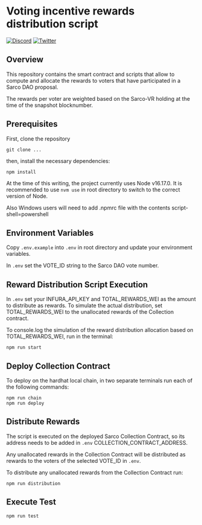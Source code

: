 # Voting incentive rewards distribution script

[![Discord](https://img.shields.io/discord/753398645507883099?color=768AD4&label=discord)](https://discord.com/channels/753398645507883099/)
[![Twitter](https://img.shields.io/twitter/follow/sarcophagusio?style=social)](https://twitter.com/sarcophagusio)

## Overview

This repository contains the smart contract and scripts that allow to compute and allocate the rewards to voters that have participated in a Sarco DAO proposal.

The rewards per voter are weighted based on the Sarco-VR holding at the time of the snapshot blocknumber.

## Prerequisites

First, clone the repository

```
git clone ...
```

then, install the necessary dependencies:

```
npm install
```

At the time of this writing, the project currently uses Node v16.17.0. It is recommended to use `nvm use` in root directory to switch to the correct version of Node.

Also Windows users will need to add .npmrc file with the contents script-shell=powershell

## Environment Variables

Copy `.env.example` into `.env` in root directory and update your environment variables.

In `.env` set the VOTE_ID string to the Sarco DAO vote number.

## Reward Distribution Script Execution

In `.env` set your INFURA_API_KEY and TOTAL_REWARDS_WEI as the amount to distribute as rewards. To simulate the actual distribution, set TOTAL_REWARDS_WEI to the unallocated rewards of the Collection contract.

To console.log the simulation of the reward distribution allocation based on TOTAL_REWARDS_WEI, run in the terminal:

```
npm run start
```

## Deploy Collection Contract

To deploy on the hardhat local chain, in two separate terminals run each of the following commands:

```
npm run chain
npm run deploy
```

## Distribute Rewards

The script is executed on the deployed Sarco Collection Contract, so its address needs to be added in `.env` COLLECTION_CONTRACT_ADDRESS.

Any unallocated rewards in the Collection Contract will be distributed as rewards to the voters of the selected VOTE_ID in `.env`.

To distribute any unallocated rewards from the Collection Contract run:

```
npm run distribution
```

## Execute Test

```
npm run test
```
